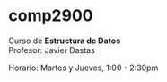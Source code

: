 # comp2900
Curso de __Estructura de Datos__ \
Profesor: Javier Dastas 

Horario: Martes y Jueves, 1:00 - 2:30pm

